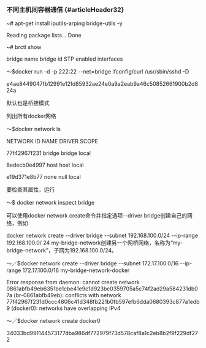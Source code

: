 ### 不同主机间容器通信 {#articleHeader32}

~\# apt-get install iputils-arping bridge-utils -y

Reading package lists... Done

~\# brctl show

bridge name    bridge id        STP enabled    interfaces

～$docker run -d -p 222:22  --net=bridge ifconfig/curl  /usr/sbin/sshd -D

e4ae8449047fb12991e12fd85932ae24e0a9a2eab9a46c50852661900b2d824a

默认也是桥接模式

列出所有docker网络

～$docker network ls

NETWORK ID          NAME                DRIVER              SCOPE

77f42967f231        bridge              bridge              local

8edecb0e4997        host                host                local

e19d371e8b77        none                null                local

要检查其属性，运行

～$ docker network inspect bridge

可以使用docker network create命令并指定选项--driver bridge创建自己的网络，例如

docker network create --driver bridge --subnet 192.168.100.0/24 --ip-range 192.168.100.0/ 24 my-bridge-network创建另一个网桥网络，名称为“my-bridge-network”，子网为192.168.100.0/24。

～／$docker network create --driver bridge --subnet 172.17.100.0/16 --ip-range 172.17.100.0/16  my-bridge-network-docker

Error response from daemon: cannot create network 0861abfb49eb6351be1cbe41e9c1d923bc0359705a5c74f2ad29a584231db07a \(br-0861abfb49eb\): conflicts with network 77f42967f231d0ccc4806c41d348fb221b0fb597efb6dda0680393c877a1edb9 \(docker0\): networks have overlapping IPv4

～／$docker network create docker0

34033bd991144573177dba986df772979f73d578caf8a1c2eb8b2f9f229df272




